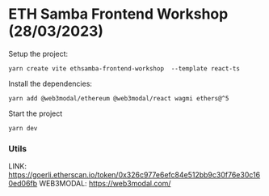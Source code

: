 # ETH Samba Frontend Workshop (28/03/2023)

Setup the project:

```
yarn create vite ethsamba-frontend-workshop  --template react-ts
```

Install the dependencies:

```
yarn add @web3modal/ethereum @web3modal/react wagmi ethers@^5
```

Start the project

```
yarn dev
```

### Utils

LINK: https://goerli.etherscan.io/token/0x326c977e6efc84e512bb9c30f76e30c160ed06fb
WEB3MODAL: https://web3modal.com/
